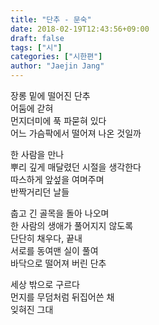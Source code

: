 ```yaml
---
title: "단추 - 문숙"
date: 2018-02-19T12:43:56+09:00
draft: false
tags: ["시"]
categories: ["시한편"]
author: "Jaejin Jang"
---
```


장롱 밑에 떨어진 단추  
어둠에 갇혀  
먼지더미에 푹 파묻혀 있다  
어느 가슴팍에서 떨어져 나온 것일까

한 사람을 만나  
뿌리 깊게 매달렸던 시절을 생각한다  
따스하게 앞섶을 여며주며  
반짝거리던 날들

춥고 긴 골목을 돌아 나오며  
한 사람의 생애가 풀어지지 않도록  
단단히 채우다, 끝내  
서로를 동여맨 실이 풀여  
바닥으로 떨어져 버린 단추

세상 밖으로 구르다  
먼지를 무덤처럼 뒤집어쓴 채  
잊혀진 그대
